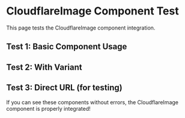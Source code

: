 # CloudflareImage Component Test

This page tests the CloudflareImage component integration.

## Test 1: Basic Component Usage

<CloudflareImage 
  id="test-image-hash" 
  alt="Test image" 
  class="test-image"
/>

## Test 2: With Variant

<CloudflareImage 
  id="test-image-hash" 
  variant="thumbnail" 
  alt="Test thumbnail" 
/>

## Test 3: Direct URL (for testing)

<CloudflareImage 
  url="https://imagedelivery.net/your-account/test-image-hash/public" 
  alt="Direct URL test" 
/>

If you can see these components without errors, the CloudflareImage component is properly integrated!
